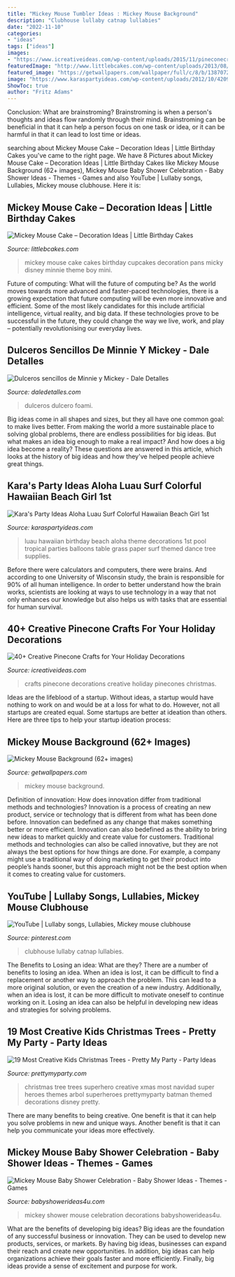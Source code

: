 ```yaml
---
title: "Mickey Mouse Tumbler Ideas : Mickey Mouse Background"
description: "Clubhouse lullaby catnap lullabies"
date: "2022-11-10"
categories:
- "ideas"
tags: ["ideas"]
images:
- "https://www.icreativeideas.com/wp-content/uploads/2015/11/pineconecraft12.jpg"
featuredImage: "http://www.littlebcakes.com/wp-content/uploads/2013/08/Mickey-Mouse-Cake-Pans.jpg"
featured_image: "https://getwallpapers.com/wallpaper/full/c/8/b/1387072-full-size-mickey-mouse-background-1989x3000-photos.jpg"
image: "https://www.karaspartyideas.com/wp-content/uploads/2012/10/420916_512762645420395_1697847297_n_600x900.jpg"
ShowToc: true
author: "Fritz Adams"
---
```



Conclusion:
What are brainstroming? Brainstroming is when a person's thoughts and ideas flow randomly through their mind. Brainstroming can be beneficial in that it can help a person focus on one task or idea, or it can be harmful in that it can lead to lost time or ideas.

	

		
searching about Mickey Mouse Cake – Decoration Ideas | Little Birthday Cakes you've came to the right page. We have 8 Pictures about Mickey Mouse Cake – Decoration Ideas | Little Birthday Cakes like Mickey Mouse Background (62+ images), Mickey Mouse Baby Shower Celebration - Baby Shower Ideas - Themes - Games and also YouTube | Lullaby songs, Lullabies, Mickey mouse clubhouse. Here it is:
		
    
## Mickey Mouse Cake – Decoration Ideas | Little Birthday Cakes

<img loading=lazy src="http://www.littlebcakes.com/wp-content/uploads/2013/08/Mickey-Mouse-Cake-Pans.jpg" onerror="this.onerror=null;this.src='https://tse3.mm.bing.net/th?id=OIP.OjGnoTefdnTkUNDUsnLERwHaLH&amp;pid=15.1';" alt="Mickey Mouse Cake – Decoration Ideas | Little Birthday Cakes">

_Source: littlebcakes.com_

>mickey mouse cake cakes birthday cupcakes decoration pans micky disney minnie theme boy mini. 

	

Future of computing: What will the future of computing be?
As the world moves towards more advanced and faster-paced technologies, there is a growing expectation that future computing will be even more innovative and efficient. Some of the most likely candidates for this include artificial intelligence, virtual reality, and big data. If these technologies prove to be successful in the future, they could change the way we live, work, and play – potentially revolutionising our everyday lives.

    
## Dulceros Sencillos De Minnie Y Mickey - Dale Detalles

<img loading=lazy src="https://i2.wp.com/www.daledetalles.com/wp-content/uploads/2016/04/dulcero-minnie2.jpg?resize=564%2C752" onerror="this.onerror=null;this.src='https://tse4.mm.bing.net/th?id=OIP.vbSIxqNPU6Ypd_KRjJkjfQHaJ4&amp;pid=15.1';" alt="Dulceros sencillos de Minnie y Mickey - Dale Detalles">

_Source: daledetalles.com_

>dulceros dulcero foami. 

	

Big ideas come in all shapes and sizes, but they all have one common goal: to make lives better. From making the world a more sustainable place to solving global problems, there are endless possibilities for big ideas. But what makes an idea big enough to make a real impact? And how does a big idea become a reality? These questions are answered in this article, which looks at the history of big ideas and how they've helped people achieve great things.

    
## Kara&#039;s Party Ideas Aloha Luau Surf Colorful Hawaiian Beach Girl 1st

<img loading=lazy src="https://www.karaspartyideas.com/wp-content/uploads/2012/10/420916_512762645420395_1697847297_n_600x900.jpg" onerror="this.onerror=null;this.src='https://tse3.mm.bing.net/th?id=OIP.Fxo3KzrSr5Zu7pfNf0ZchwHaLH&amp;pid=15.1';" alt="Kara&#039;s Party Ideas Aloha Luau Surf Colorful Hawaiian Beach Girl 1st">

_Source: karaspartyideas.com_

>luau hawaiian birthday beach aloha theme decorations 1st pool tropical parties balloons table grass paper surf themed dance tree supplies. 

	

Before there were calculators and computers, there were brains. And according to one University of Wisconsin study, the brain is responsible for 90% of all human intelligence. In order to better understand how the brain works, scientists are looking at ways to use technology in a way that not only enhances our knowledge but also helps us with tasks that are essential for human survival.

    
## 40+ Creative Pinecone Crafts For Your Holiday Decorations

<img loading=lazy src="https://www.icreativeideas.com/wp-content/uploads/2015/11/pineconecraft12.jpg" onerror="this.onerror=null;this.src='https://tse1.mm.bing.net/th?id=OIP._z5_2O8Ceq1knCgxY2awjQHaLH&amp;pid=15.1';" alt="40+ Creative Pinecone Crafts for Your Holiday Decorations">

_Source: icreativeideas.com_

>crafts pinecone decorations creative holiday pinecones christmas. 

	

Ideas are the lifeblood of a startup. Without ideas, a startup would have nothing to work on and would be at a loss for what to do. However, not all startups are created equal. Some startups are better at ideation than others. Here are three tips to help your startup ideation process:

    
## Mickey Mouse Background (62+ Images)

<img loading=lazy src="https://getwallpapers.com/wallpaper/full/c/8/b/1387072-full-size-mickey-mouse-background-1989x3000-photos.jpg" onerror="this.onerror=null;this.src='https://tse3.mm.bing.net/th?id=OIP.2IFeUWlPV6FE0sKiEJl0CQHaLK&amp;pid=15.1';" alt="Mickey Mouse Background (62+ images)">

_Source: getwallpapers.com_

>mickey mouse background. 

	

Definition of innovation: How does innovation differ from traditional methods and technologies?
Innovation is a process of creating an new product, service or technology that is different from what has been done before. Innovation can bedefined as any change that makes something better or more efficient. Innovation can also bedefined as the ability to bring new ideas to market quickly and create value for customers. 
Traditional methods and technologies can also be called innovative, but they are not always the best options for how things are done. For example, a company might use a traditional way of doing marketing to get their product into people’s hands sooner, but this approach might not be the best option when it comes to creating value for customers.

    
## YouTube | Lullaby Songs, Lullabies, Mickey Mouse Clubhouse

<img loading=lazy src="https://i.pinimg.com/736x/9f/13/56/9f13560b06ce31e715db9050dc3b0653.jpg" onerror="this.onerror=null;this.src='https://tse4.mm.bing.net/th?id=OIP.Z9IBE58YnzLnBeJfbz3q2QHaFj&amp;pid=15.1';" alt="YouTube | Lullaby songs, Lullabies, Mickey mouse clubhouse">

_Source: pinterest.com_

>clubhouse lullaby catnap lullabies. 

	

The Benefits to Losing an idea: What are they?
There are a number of benefits to losing an idea. When an idea is lost, it can be difficult to find a replacement or another way to approach the problem. This can lead to a more original solution, or even the creation of a new industry. Additionally, when an idea is lost, it can be more difficult to motivate oneself to continue working on it. Losing an idea can also be helpful in developing new ideas and strategies for solving problems.

    
## 19 Most Creative Kids Christmas Trees - Pretty My Party - Party Ideas

<img loading=lazy src="https://zolpwsuwoq-flywheel.netdna-ssl.com/wp-content/gallery/kids-christmas-trees/superheroes-christmas-tree.jpg" onerror="this.onerror=null;this.src='https://tse4.mm.bing.net/th?id=OIP.2th0GTR7SOu2fSV_38wOtQHaJ4&amp;pid=15.1';" alt="19 Most Creative Kids Christmas Trees - Pretty My Party - Party Ideas">

_Source: prettymyparty.com_

>christmas tree trees superhero creative xmas most navidad super heroes themes arbol superheroes prettymyparty batman themed decorations disney pretty. 

	

There are many benefits to being creative. One benefit is that it can help you solve problems in new and unique ways. Another benefit is that it can help you communicate your ideas more effectively.

    
## Mickey Mouse Baby Shower Celebration - Baby Shower Ideas - Themes - Games

<img loading=lazy src="http://www.babyshowerideas4u.com/wp-content/uploads/2019/04/Mickey-Mouse-Baby-Shower-Celebration-Decorations.jpg" onerror="this.onerror=null;this.src='https://tse4.mm.bing.net/th?id=OIP.qABxfKYW1UmaStEE12vyMAHaK-&amp;pid=15.1';" alt="Mickey Mouse Baby Shower Celebration - Baby Shower Ideas - Themes - Games">

_Source: babyshowerideas4u.com_

>mickey shower mouse celebration decorations babyshowerideas4u. 

	

What are the benefits of developing big ideas?
Big ideas are the foundation of any successful business or innovation. They can be used to develop new products, services, or markets. By having big ideas, businesses can expand their reach and create new opportunities. In addition, big ideas can help organizations achieve their goals faster and more efficiently. Finally, big ideas provide a sense of excitement and purpose for work.

